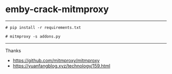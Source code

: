# emby-crack-mitmproxy
---
```
# pip install -r requirements.txt

# mitmproxy -s addons.py
```
---
Thanks
  - https://github.com/mitmproxy/mitmproxy
  - https://yuanfangblog.xyz/technology/159.html